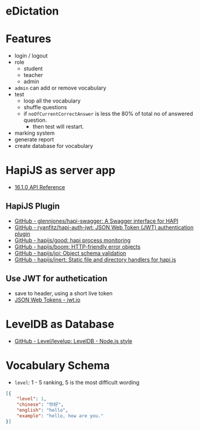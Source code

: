 # eDictation

# Features
- login / logout
- role
	+ student
	+ teacher
	+ admin
- `admin` can add or remove vocabulary
- test
	+ loop all the vocabulary
	+ shuffle questions
	+ if `noOfCurrentCorrectAnswer` is less the 80% of total no of answered question.
		* then test will restart.
- marking system
- generate report
- create database for vocabulary

# HapiJS as server app
- [16.1.0 API Reference](https://hapijs.com/api)

## HapiJS Plugin
- [GitHub - glennjones/hapi-swagger: A Swagger interface for HAPI](https://github.com/glennjones/hapi-swagger)
- [GitHub - ryanfitz/hapi-auth-jwt: JSON Web Token (JWT) authentication plugin](https://github.com/ryanfitz/hapi-auth-jwt)
- [GitHub - hapijs/good: hapi process monitoring](https://github.com/hapijs/good)
- [GitHub - hapijs/boom: HTTP-friendly error objects](https://github.com/hapijs/boom)
- [GitHub - hapijs/joi: Object schema validation](https://github.com/hapijs/joi)
- [GitHub - hapijs/inert: Static file and directory handlers for hapi.js](https://github.com/hapijs/inert)

## Use JWT for authetication
- save to header, using a short live token
- [JSON Web Tokens - jwt.io](https://jwt.io/)

# LevelDB as Database
- [GitHub - Level/levelup: LevelDB - Node.js style](https://github.com/Level/levelup)

# Vocabulary Schema
- `level`: 1 - 5 ranking, 5 is the most difficult wording

``` json
[{
	"level": 1,
	"chinese": "你好",
	"english": "hello",
	"example": "hello, how are you."
}]
```
